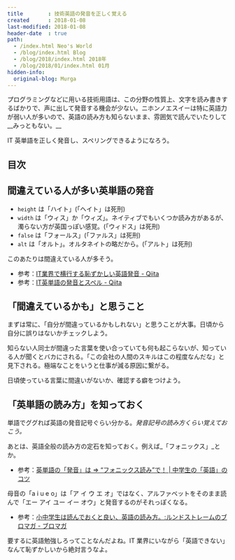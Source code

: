 ```yaml
---
title        : 技術英語の発音を正しく覚える
created      : 2018-01-08
last-modified: 2018-01-08
header-date  : true
path:
  - /index.html Neo's World
  - /blog/index.html Blog
  - /blog/2018/index.html 2018年
  - /blog/2018/01/index.html 01月
hidden-info:
  original-blog: Murga
---
```


プログラミングなどに用いる技術用語は、この分野の性質上、文字を読み書きするばかりで、声に出して発音する機会が少ない。ニホンノエスイーは特に英語力が弱い人が多いので、英語の読み方も知らないまま、雰囲気で読んでいたりして__みっともない。__

IT 英単語を正しく発音し、スペリングできるようになろう。

## 目次

## 間違えている人が多い英単語の発音

- `height` は「ハイト」(「ヘイト」は死刑)
- `width` は「ウィス」か「ウィズ」。ネイティブでもいくつか読み方があるが、濁らない方が英国っぽい感覚。(「ウィドス」は死刑)
- `false` は「フォールス」(「ファルス」は死刑)
- `alt` は「オルト」。オルタネイトの略だから。(「アルト」は死刑)

このあたりは間違えている人が多そう。

- 参考：[IT業界で横行する恥ずかしい英語発音 - Qiita](https://qiita.com/ryounagaoka/items/290885ee3291b393fe1f)
- 参考：[IT英単語の発音とスペル - Qiita](https://qiita.com/bezeklik/items/ad32492b5c247399dca9)

## 「間違えているかも」と思うこと

まずは常に、「自分が間違っているかもしれない」と思うことが大事。日頃から自分に誤りはないかチェックしよう。

知らない人同士が間違った言葉を使い合っていても何も起こらないが、知っている人が聞くとバカにされる。「この会社の人間のスキルはこの程度なんだな」と見下される。極端なことをいうと仕事が減る原因に繋がる。

日頃使っている言葉に間違いがないか、確認する癖をつけよう。

## 「英単語の読み方」を知っておく

単語でググれば英語の発音記号ぐらい分かる。_発音記号の読み方くらい覚えておこう。_

あとは、英語全般の読み方の定石を知っておく。例えば_「フォニックス」_とか。

- 参考：[英単語の「発音」は ⇒ “フォニックス読み”で！ | 中学生の「英語」のコツ](http://www.all5.jp/subject/152.html)

母音の「a i u e o」は「ア イ ウ エ オ」ではなく、アルファベットをそのまま読んで「エー アイ ユー イー オウ」と発音するのがそれっぽくなる。

- 参考：[小中学生は読んでおくと良い、英語の読み方。:ルンドストレームのブロマガ - ブロマガ](http://ch.nicovideo.jp/lm-rsds-4913-a/blomaga/ar1108357)

要するに英語勉強しろってことなんだよね。IT 業界にいながら「英語できない」なんて恥ずかしいから絶対言うなよ。
